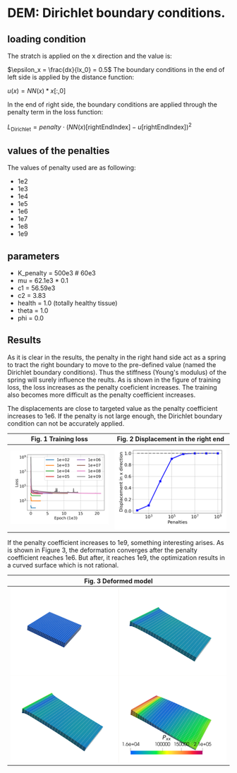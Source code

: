 
# DEM: Dirichlet boundary conditions.


## loading condition
The stratch is applied on the x direction and the value is:

$\epsilon_x = \frac{dx}{lx_0} = 0.5$
The boundary conditions in the end of left side is applied by the distance function:

$u(x) = NN(x) * x[:, 0]$

In the end of right side, the boundary conditions are applied through the penalty term in the loss function:

$L_{\mathrm{Dirichlet}} = penalty\cdot\left(NN(x)[\mathrm{rightEndIndex}] - u[\mathrm{rightEndIndex}]\right)^2$


## values of the penalties
The values of penalty used are as following:
- 1e2
- 1e3
- 1e4
- 1e5
- 1e6
- 1e7
- 1e8
- 1e9

## parameters
- K_penalty = 500e3 # 60e3
- mu = 62.1e3 * 0.1
- c1 = 56.59e3
- c2 = 3.83
- health = 1.0  (totally healthy tissue)
- theta = 1.0
- phi = 0.0

## Results
As it is clear in the results, the penalty in the right hand side act as a spring to tract the right boundary to move to the pre-defined value (named the Dirichlet boundary conditions).
Thus the stiffness (Young's modulus) of the spring will surely influence the reults.
As is shown in the figure of training loss, the loss increases as the penalty coeficient increases. The training also becomes more difficult as the penalty coefficient increases.

The displacements are close to targeted value as the penalty coefficient increases to 1e6. If the penalty is not large enough, the Dirichlet boundary condition can not be accurately applied. 

| Fig. 1 Training loss | Fig. 2 Displacement in the right end |
| :-----------: | :-----------: |
| ![](./figs/train_loss.png) | ![](./figs/displacement.png) |

If the penalty coefficient increases to 1e9, something interesting arises. As is shown in Figure 3, the deformation converges after the penalty coefficient reaches 1e6. But after, it reaches 1e9, the optimization results in a curved surface which is not rational.

| **Fig. 3 Deformed model** |
| :-----------: |
| ![Alt text](../figs/normalNet_displacement_comparisonPenalties.png)  |


